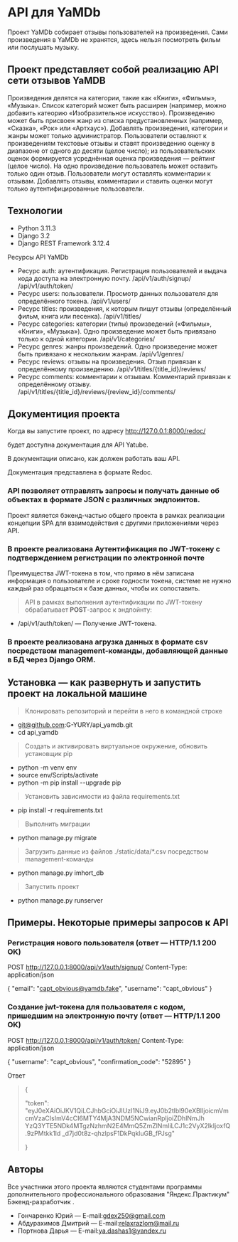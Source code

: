 # API для YaMDb
Проект YaMDb собирает отзывы пользователей на произведения. Сами произведения в YaMDb не хранятся, здесь нельзя посмотреть фильм или послушать музыку.
## Проект представляет собой реализацию API сети отзывов YaMDB
Произведения делятся на категории, такие как «Книги», «Фильмы», «Музыка». Список категорий может быть расширен (например, можно добавить катеорию «Изобразительное искусство»). 
Произведению может быть присвоен жанр из списка предустановленных (например, «Сказка», «Рок» или «Артхаус»). 
Добавлять произведения, категории и жанры может только администратор.
Пользователи оставляют к произведениям текстовые отзывы и ставят произведению оценку в диапазоне от одного до десяти (целое число); из пользовательских оценок формируется усреднённая оценка произведения — рейтинг (целое число). На одно произведение пользователь может оставить только один отзыв.
Пользователи могут оставлять комментарии к отзывам.
Добавлять отзывы, комментарии и ставить оценки могут только аутентифицированные пользователи.

## Технологии

+ Python 3.11.3
+ Django 3.2
+ Django REST Framework 3.12.4


Ресурсы API YaMDb

+ Ресурс auth: аутентификация. Регистрация пользователей и выдача кода доступа на электронную почту.
    /api/v1/auth/signup/
    /api/v1/auth/token/
+ Ресурс users: пользователи. Просмотр данных пользователя для определённого токена.
    /api/v1/users/
+ Ресурс titles: произведения, к которым пишут отзывы (определённый фильм, книга или песенка).
    /api/v1/titles/
+ Ресурс categories: категории (типы) произведений («Фильмы», «Книги», «Музыка»). Одно произведение может быть привязано только к одной категории.
    /api/v1/categories/
+ Ресурс genres: жанры произведений. Одно произведение может быть привязано к нескольким жанрам.
    /api/v1/genres/
+ Ресурс reviews: отзывы на произведения. Отзыв привязан к определённому произведению.
    /api/v1/titles/{title_id}/reviews/
+ Ресурс comments: комментарии к отзывам. Комментарий привязан к определённому отзыву.
    /api/v1/titles/{title_id}/reviews/{review_id}/comments/

## Документиция проекта
Когда вы запустите проект, по адресу <http://127.0.0.1:8000/redoc/>

будет доступна документация для API Yatube.

В документации описано, как должен работать ваш API.

Документация представлена в формате Redoc.

### API позволяет отправлять запросы и получать данные об объектах в формате JSON с различных эндпоинтов.
Проект является бэкенд-частью общего проекта в рамках реализации концепции SPA
 для взаимодействия с другими приложениями через API.


### В проекте реализована Аутентификация по JWT-токену с подтверждением регистрации по электронной почте

Преимущества JWT-токена в том, что прямо в нём записана информация о пользователе и сроке годности токена,
 системе не нужно  каждый раз обращаться к базе данных, чтобы их сопоставить.

> API в рамках выполнения аутентификации по JWT-токену обрабатывает **POST**-запрос к эндпойнту:

+ /api/v1/auth/token/ — Получение JWT-токена.

### В проекте реализована агрузка данных в формате csv посредством management-команды, добавляющей данные в БД через Django ORM.

## Установка — как развернуть и запустить проект на локальной машине

> Клонировать репозиторий и перейти в него в командной строке

+ git@github.com:G-YURY/api_yamdb.git
+ cd api_yamdb

> Cоздать и активировать виртуальное окружение, обновить установщик pip

+ python -m venv env
+ source env/Scripts/activate
+ python -m pip install --upgrade pip

> Установить зависимости из файла requirements.txt

+ pip install -r requirements.txt

> Выполнить миграции

+ python manage.py migrate

> Загрузить данные из файлов ./static/data/*.csv посредством management-команды

+ python manage.py imhort_db

> Запустить проект

+ python manage.py runserver

## Примеры. Некоторые примеры запросов к API

### Регистрация нового пользователя (ответ — HTTP/1.1 200 OK)
POST http://127.0.0.1:8000/api/v1/auth/signup/
Content-Type: application/json

{
  "email": "capt_obvious@yamdb.fake",
  "username": "capt_obvious"
}

### Создание jwt-токена для пользователя с кодом, пришедшим на электронную почту (ответ — HTTP/1.1 200 OK)
POST http://127.0.0.1:8000/api/v1/auth/token/
Content-Type: application/json

{
  "username": "capt_obvious",
  "confirmation_code": "52895"
}

Ответ
> {
>
> "token": "eyJ0eXAiOiJKV1QiLCJhbGciOiJIUzI1NiJ9.eyJ0b2tlbl90eXBlIjoicmVmcmVzaCIsImV4cCI6MTY4MjA3NDM5NCwianRpIjoiZDhlNmJh
  YzQ3YTE5NDk4MTgzNzhmN2E4MmQ5ZmZlNmIiLCJ1c2VyX2lkIjoxfQ.9zPMtkk1ld
  _d7jd0t8z-qhzlpsF1DkPqkluGB_fPJsg"
>
> }

## Авторы

Все участники этого проекта являются студентами программы дополнительного профессионального образования "Яндекс.Практикум" Бэкенд-разработчик .

+ Гончаренко Юрий — E-mail:<gdex250@gmail.com>
+ Абдурахимов Дмитрий — E-mail:<relaxrazlom@mail.ru>
+ Портнова Дарья — E-mail:<ya.dashas1@yandex.ru>
